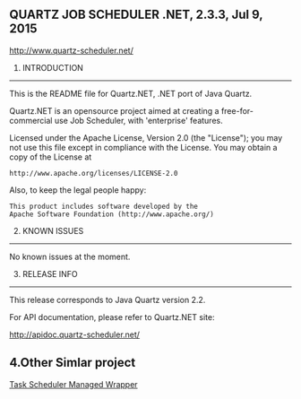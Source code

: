 QUARTZ JOB SCHEDULER .NET, 2.3.3, Jul 9, 2015
-----------------------------------------------------------------

http://www.quartz-scheduler.net/

1. INTRODUCTION
----------------

This is the README file for Quartz.NET, .NET port of Java Quartz.

Quartz.NET is an opensource project aimed at creating a
free-for-commercial use Job Scheduler, with 'enterprise' features.

Licensed under the Apache License, Version 2.0 (the "License"); you may not 
use this file except in compliance with the License. You may obtain a copy 
of the License at 
 
    http://www.apache.org/licenses/LICENSE-2.0 

Also, to keep the legal people happy:

    This product includes software developed by the
    Apache Software Foundation (http://www.apache.org/)


2. KNOWN ISSUES
---------------

No known issues at the moment.


3. RELEASE INFO
----------------

This release corresponds to Java Quartz version 2.2.

For API documentation, please refer to Quartz.NET site: 

   http://apidoc.quartz-scheduler.net/
   
4.Other Simlar project
-----------------
[Task Scheduler Managed Wrapper](https://taskscheduler.codeplex.com/wikipage?title=Examples&referringTitle=Documentation)   
